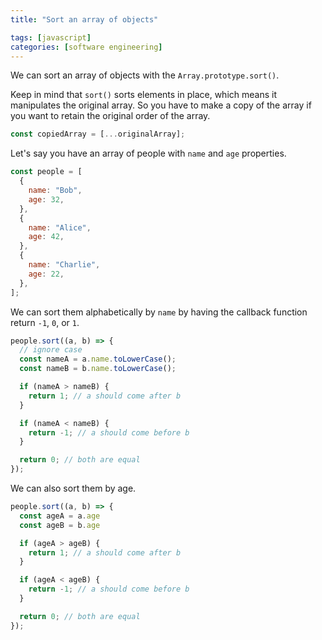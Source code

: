 ```yaml
---
title: "Sort an array of objects"

tags: [javascript]
categories: [software engineering]
---
```


We can sort an array of objects with the `Array.prototype.sort()`.

Keep in mind that `sort()` sorts elements in place, which means it manipulates the original array. So you have to make a copy of the array if you want to retain the original order of the array.

```js
const copiedArray = [...originalArray];
```

Let's say you have an array of people with `name` and `age` properties.

```js
const people = [
  {
    name: "Bob",
    age: 32,
  },
  {
    name: "Alice",
    age: 42,
  },
  {
    name: "Charlie",
    age: 22,
  },
];
```

We can sort them alphabetically by `name` by having the callback function return `-1`, `0`, or `1`.

```js
people.sort((a, b) => {
  // ignore case
  const nameA = a.name.toLowerCase();
  const nameB = b.name.toLowerCase();

  if (nameA > nameB) {
    return 1; // a should come after b
  }

  if (nameA < nameB) {
    return -1; // a should come before b
  }

  return 0; // both are equal
});
```

We can also sort them by age.

```js
people.sort((a, b) => {
  const ageA = a.age
  const ageB = b.age

  if (ageA > ageB) {
    return 1; // a should come after b
  }

  if (ageA < ageB) {
    return -1; // a should come before b
  }

  return 0; // both are equal
});
```
